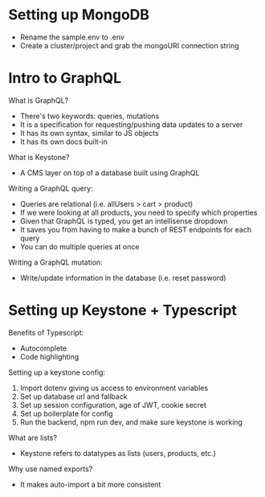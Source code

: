 # Setting up MongoDB

- Rename the sample.env to .env
- Create a cluster/project and grab the mongoURI connection string

# Intro to GraphQL

What is GraphQL?

- There's two keywords: queries, mutations
- It is a specification for requesting/pushing data updates to a server
- It has its own syntax, similar to JS objects
- It has its own docs built-in

What is Keystone?

- A CMS layer on top of a database built using GraphQL

Writing a GraphQL query:

- Queries are relational (i.e. allUsers > cart > product)
- If we were looking at all products, you need to specify which properties
- Given that GraphQL is typed, you get an intellisense dropdown
- It saves you from having to make a bunch of REST endpoints for each query
- You can do multiple queries at once

Writing a GraphQL mutation:

- Write/update information in the database (i.e. reset password)

# Setting up Keystone + Typescript

Benefits of Typescript:

- Autocomplete
- Code highlighting

Setting up a keystone config:

1. Import dotenv giving us access to environment variables
2. Set up database url and fallback
3. Set up session configuration, age of JWT, cookie secret
4. Set up boilerplate for config
5. Run the backend, npm run dev, and make sure keystone is working

What are lists?

- Keystone refers to datatypes as lists (users, products, etc.)

Why use named exports?

- It makes auto-import a bit more consistent
